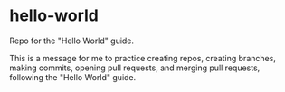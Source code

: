 # hello-world
Repo for the "Hello World" guide.

This is a message for me to practice creating repos, creating branches, making commits, opening pull requests, and merging pull requests, following the "Hello World" guide.
